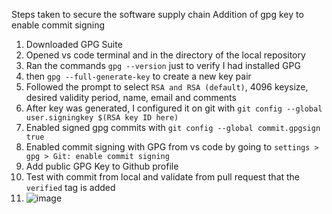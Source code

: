 Steps taken to secure the software supply chain
Addition of gpg key to enable commit signing

1. Downloaded GPG Suite
2. Opened vs code terminal and in the directory of the local repository
3. Ran the commands `gpg --version` just to verify I had installed GPG
4. then `gpg --full-generate-key` to create a new key pair
5. Followed the prompt to select `RSA and RSA (default)`, 4096 keysize, desired validity period, name, email and comments
6. After key was generated, I configured it on git with `git config --global user.signingkey $(RSA key ID here)`
7. Enabled signed gpg commits with `git config --global commit.gpgsign true`
8. Enabled commit signing with GPG from vs code by going to `settings > gpg > Git: enable commit signing`
9. Add public GPG Key to Github profile
10. Test with commit from local and validate from pull request that the `verified` tag is added
11. ![image](https://github.com/abdulxs/Cloud-Resume-Challenge-Frontend/assets/18741380/eb85e272-dd20-4ed7-b7c7-e55d20a6e54a)



